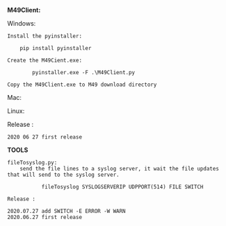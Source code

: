 **M49Client:**

   Windows:

    Install the pyinstaller:

        pip install pyinstaller

    Create the M49Cient.exe:

            pyinstaller.exe -F .\M49Client.py

    Copy the M49Client.exe to M49 download directory     



   Mac:

   Linux:

   Release :
    
    2020 06 27 first release


   
   **TOOLS**

    fileTosyslog.py:
        send the file lines to a syslog server, it wait the file updates that will send to the syslog server. 
         
               fileTosyslog SYSLOGSERVERIP UDPPORT(514) FILE SWITCH

    Release :
    
    2020.07.27 add SWITCH -E ERROR -W WARN
    2020.06.27 first release

